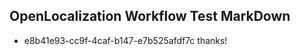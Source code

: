 ## OpenLocalization Workflow Test MarkDown

* e8b41e93-cc9f-4caf-b147-e7b525afdf7c 
thanks!



<!--HONumber=Feb16_HO3-->
